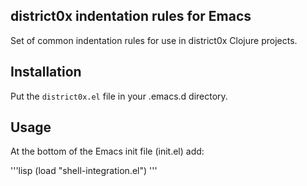## district0x indentation rules for Emacs

Set of common indentation rules for use in district0x Clojure projects. 

## Installation

Put the `district0x.el` file in your .emacs.d directory.

## Usage

At the bottom of the Emacs init file (init.el) add:

'''lisp
(load "shell-integration.el")
'''

